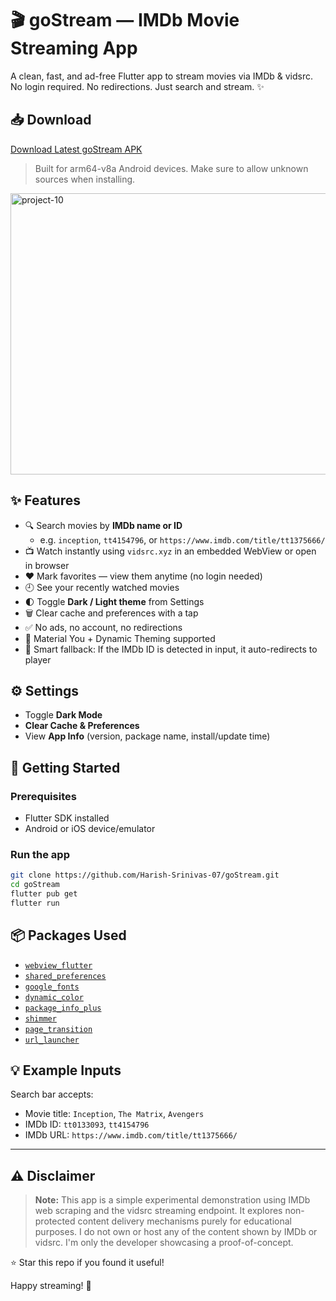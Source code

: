 # 🎬 goStream — IMDb Movie Streaming App

A clean, fast, and ad-free Flutter app to stream movies via IMDb & vidsrc.  
No login required. No redirections. Just search and stream. ✨

## 📥 Download

[Download Latest goStream APK](https://github.com/Harish-Srinivas-07/goStream/releases/download/v1.0.4/goStream-arm64-v8a-release.apk)

> Built for arm64-v8a Android devices. Make sure to allow unknown sources when installing.


<img width="600" height="450" alt="project-10" src="https://github.com/user-attachments/assets/b2e287ac-cc02-4313-b8a0-10c7f45d6b4d" />

## ✨ Features

- 🔍 Search movies by **IMDb name or ID**
  - e.g. `inception`, `tt4154796`, or `https://www.imdb.com/title/tt1375666/`
- 📺 Watch instantly using `vidsrc.xyz` in an embedded WebView or open in browser
- ❤️ Mark favorites — view them anytime (no login needed)
- 🕘 See your recently watched movies
- 🌓 Toggle **Dark / Light theme** from Settings
- 🗑️ Clear cache and preferences with a tap
- ✅ No ads, no account, no redirections
- 🌈 Material You + Dynamic Theming supported
- 🧠 Smart fallback: If the IMDb ID is detected in input, it auto-redirects to player


## ⚙️ Settings

- Toggle **Dark Mode**
- **Clear Cache & Preferences**  
- View **App Info** (version, package name, install/update time)


## 🚀 Getting Started

### Prerequisites

- Flutter SDK installed
- Android or iOS device/emulator

### Run the app

```bash
git clone https://github.com/Harish-Srinivas-07/goStream.git
cd goStream
flutter pub get
flutter run
````

## 📦 Packages Used

* [`webview_flutter`](https://pub.dev/packages/webview_flutter)
* [`shared_preferences`](https://pub.dev/packages/shared_preferences)
* [`google_fonts`](https://pub.dev/packages/google_fonts)
* [`dynamic_color`](https://pub.dev/packages/dynamic_color)
* [`package_info_plus`](https://pub.dev/packages/package_info_plus)
* [`shimmer`](https://pub.dev/packages/shimmer)
* [`page_transition`](https://pub.dev/packages/page_transition)
* [`url_launcher`](https://pub.dev/packages/url_launcher)


## 💡 Example Inputs

Search bar accepts:

* Movie title: `Inception`, `The Matrix`, `Avengers`
* IMDb ID: `tt0133093`, `tt4154796`
* IMDb URL: `https://www.imdb.com/title/tt1375666/`

---

## ⚠️ Disclaimer

> **Note:** This app is a simple experimental demonstration using IMDb web scraping and the vidsrc streaming endpoint.
> It explores non-protected content delivery mechanisms purely for educational purposes.
> I do not own or host any of the content shown by IMDb or vidsrc. I'm only the developer showcasing a proof-of-concept.

⭐ Star this repo if you found it useful!

Happy streaming! 🍿

